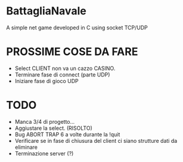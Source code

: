 # BattagliaNavale
A simple net game developed in C using socket TCP/UDP

# PROSSIME COSE DA FARE
- Select CLIENT non va un cazzo CASINO.
- Terminare fase di connect (parte UDP)
- Iniziare fase di gioco UDP

# TODO
- Manca 3/4 di progetto...
- Aggiustare la select. (RISOLTO)
- Bug ABORT TRAP 6 a volte durante la !quit
- Verificare se in fase di chiusura del client ci siano strutture dati da eliminare
- Terminazione server (?)
